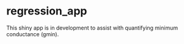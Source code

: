 # regression_app

This shiny app is in development to assist with quantifying minimum conductance (gmin).
